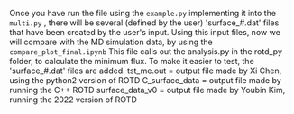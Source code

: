 Once you have run the file using the `example.py` implementing it into the `multi.py` , there will be several (defined by the user) 'surface_#.dat' files that have been created by the user's input. Using this input files, now we will compare with the MD simulation data, by using the `compare_plot_final.ipynb` This file calls out the analysis.py in the rotd_py folder, to calculate the minimum flux.
To make it easier to test, the 'surface_#.dat' files are added.
tst_me.out = output file made by Xi Chen, using the python2 version of ROTD
C_surface_data = output file made by running the C++ ROTD
surface_data_v0 = output file made by Youbin Kim, running the 2022 version of ROTD
